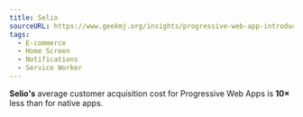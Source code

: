 ```yaml
---
title: Selio
sourceURL: https://www.geekmj.org/insights/progressive-web-app-introduction-599/
tags:
  - E-commerce
  - Home Screen
  - Notifications
  - Service Worker
---
```


**Selio's** average customer acquisition cost for Progressive Web Apps is **10×** less than for native apps.
